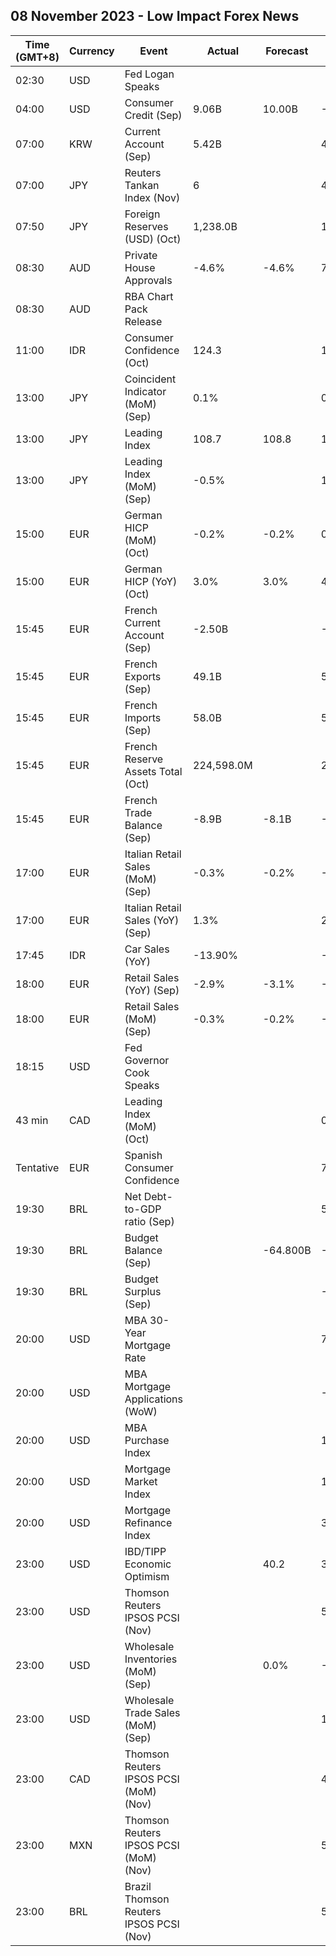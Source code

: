 ## 08 November 2023 - Low Impact Forex News

| Time (GMT+8) | Currency | Event | Actual | Forecast | Previous |
|------|----------|-------|--------|----------|----------|
| 02:30 | USD | Fed Logan Speaks |  |  |  |
| 04:00 | USD | Consumer Credit (Sep) | 9.06B | 10.00B | -15.79B |
| 07:00 | KRW | Current Account (Sep) | 5.42B |  | 4.98B |
| 07:00 | JPY | Reuters Tankan Index (Nov) | 6 |  | 4 |
| 07:50 | JPY | Foreign Reserves (USD) (Oct) | 1,238.0B |  | 1,237.2B |
| 08:30 | AUD | Private House Approvals | -4.6% | -4.6% | 7.2% |
| 08:30 | AUD | RBA Chart Pack Release |  |  |  |
| 11:00 | IDR | Consumer Confidence (Oct) | 124.3 |  | 121.7 |
| 13:00 | JPY | Coincident Indicator (MoM) (Sep) | 0.1% |  | 0.4% |
| 13:00 | JPY | Leading Index | 108.7 | 108.8 | 109.2 |
| 13:00 | JPY | Leading Index (MoM) (Sep) | -0.5% |  | 1.0% |
| 15:00 | EUR | German HICP (MoM) (Oct) | -0.2% | -0.2% | 0.2% |
| 15:00 | EUR | German HICP (YoY) (Oct) | 3.0% | 3.0% | 4.3% |
| 15:45 | EUR | French Current Account (Sep) | -2.50B |  | -1.10B |
| 15:45 | EUR | French Exports (Sep) | 49.1B |  | 50.5B |
| 15:45 | EUR | French Imports (Sep) | 58.0B |  | 58.9B |
| 15:45 | EUR | French Reserve Assets Total (Oct) | 224,598.0M |  | 214,351.0M |
| 15:45 | EUR | French Trade Balance (Sep) | -8.9B | -8.1B | -8.3B |
| 17:00 | EUR | Italian Retail Sales (MoM) (Sep) | -0.3% | -0.2% | -0.4% |
| 17:00 | EUR | Italian Retail Sales (YoY) (Sep) | 1.3% |  | 2.4% |
| 17:45 | IDR | Car Sales (YoY) | -13.90% |  | -20.10% |
| 18:00 | EUR | Retail Sales (YoY) (Sep) | -2.9% | -3.1% | -1.8% |
| 18:00 | EUR | Retail Sales (MoM) (Sep) | -0.3% | -0.2% | -0.7% |
| 18:15 | USD | Fed Governor Cook Speaks |  |  |  |
| 43 min | CAD | Leading Index (MoM) (Oct) |  |  | 0.08% |
| Tentative | EUR | Spanish Consumer Confidence |  |  | 77.2 |
| 19:30 | BRL | Net Debt-to-GDP ratio (Sep) |  |  | 59.9% |
| 19:30 | BRL | Budget Balance (Sep) |  | -64.800B | -106.561B |
| 19:30 | BRL | Budget Surplus (Sep) |  |  | -22.830B |
| 20:00 | USD | MBA 30-Year Mortgage Rate |  |  | 7.86% |
| 20:00 | USD | MBA Mortgage Applications (WoW) |  |  | -2.1% |
| 20:00 | USD | MBA Purchase Index |  |  | 125.2 |
| 20:00 | USD | Mortgage Market Index |  |  | 161.8 |
| 20:00 | USD | Mortgage Refinance Index |  |  | 341.7 |
| 23:00 | USD | IBD/TIPP Economic Optimism |  | 40.2 | 36.3 |
| 23:00 | USD | Thomson Reuters IPSOS PCSI (Nov) |  |  | 52.02 |
| 23:00 | USD | Wholesale Inventories (MoM) (Sep) |  | 0.0% | -0.1% |
| 23:00 | USD | Wholesale Trade Sales (MoM) (Sep) |  |  | 1.8% |
| 23:00 | CAD | Thomson Reuters IPSOS PCSI (MoM) (Nov) |  |  | 45.56 |
| 23:00 | MXN | Thomson Reuters IPSOS PCSI (MoM) (Nov) |  |  | 58.46 |
| 23:00 | BRL | Brazil Thomson Reuters IPSOS PCSI (Nov) |  |  | 58.46 |
